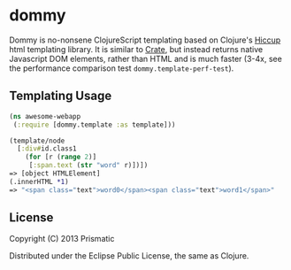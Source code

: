 # dommy

Dommy is no-nonsene ClojureScript templating based on Clojure's [Hiccup](https://github.com/weavejester/hiccup/) html templating library. It is similar to [Crate](https://github.com/ibdknox/crate), but instead returns native Javascript DOM elements, rather than HTML and is much faster (3-4x, see the performance comparison test <code>dommy.template-perf-test</code>). 

## Templating Usage

```clojure
(ns awesome-webapp
 (:require [dommy.template :as template]))

(template/node
  [:div#id.class1 
	(for [r (range 2)] 
	 [:span.text (str "word" r)])])
=> [object HTMLElement] 
(.innerHTML *1)
=> "<span class="text">word0</span><span class="text">word1</span>"
```

## License

Copyright (C) 2013 Prismatic

Distributed under the Eclipse Public License, the same as Clojure.
